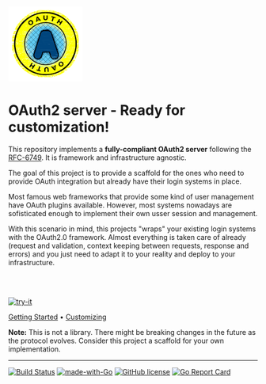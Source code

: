
![](_docs/img/oauth-logo.png)
# OAuth2 server - Ready for customization!

This repository implements a **fully-compliant OAuth2 server** following the [RFC-6749](https://tools.ietf.org/html/rfc6749). It is framework and infrastructure agnostic. 

The goal of this project is to provide a scaffold for the ones who need to provide OAuth integration but already have their login systems in place.

Most famous web frameworks that provide some kind of user management have OAuth plugins available. However, most systems nowadays are sofisticated enough to implement their own usser session and management.

With this scenario in mind, this projects "wraps" your existing login systems with the OAuth2.0 framework. Almost everything is taken care of already (request and validation, context keeping between requests, response and errors) and you just need to adapt it to your reality and deploy to your infrastructure.

<br>
<br>

[![try-it](https://img.shields.io/badge/See%20it%20in%20Action!--blue)](http://golang.org)


[Getting Started](_docs/getting_started.md) • [Customizing](_docs/customizing.md) 

**Note:** This is not a library. There might be breaking changes in the future as the protocol evolves. Consider this project a scaffold for your own implementation.

__________________________
[![Build Status](https://travis-ci.com/giovaneliberato/customizable-oauth2-server.svg?branch=main)](https://travis-ci.com/giovaneliberato/customizable-oauth2-server) [![made-with-Go](https://img.shields.io/badge/Made%20with-Go-1f425f.svg)](http://golang.org) [![GitHub license](https://img.shields.io/github/license/Naereen/StrapDown.js.svg)](https://github.com/Naereen/StrapDown.js/blob/master/LICENSE) [![Go Report Card](https://goreportcard.com/badge/github.com/giovaneliberato/your-oauth2-server-here)](https://goreportcard.com/report/github.com/giovaneliberato/your-oauth2-server-here)




